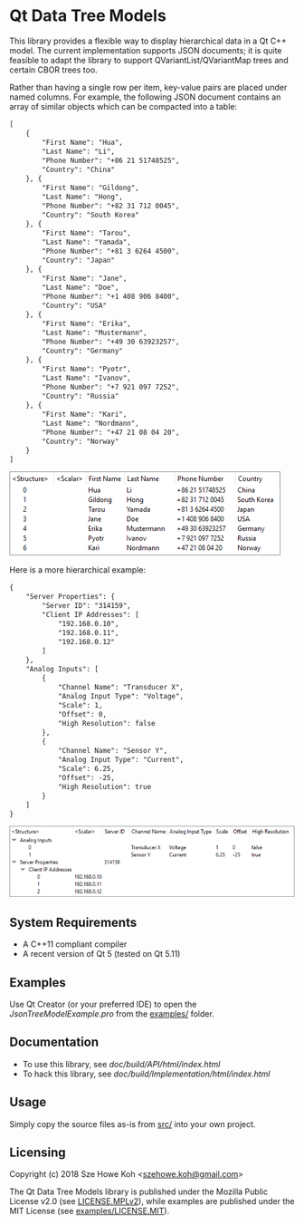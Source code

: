 Qt Data Tree Models
===================

This library provides a flexible way to display hierarchical data in a Qt C++
model. The current implementation supports JSON documents; it is quite feasible
to adapt the library to support QVariantList/QVariantMap trees and certain CBOR
trees too.

Rather than having a single row per item, key-value pairs are placed under named
columns. For example, the following JSON document contains an array of similar
objects which can be compacted into a table:

    [
        {
            "First Name": "Hua",
            "Last Name": "Li",
            "Phone Number": "+86 21 51748525",
            "Country": "China"
        }, {
            "First Name": "Gildong",
            "Last Name": "Hong",
            "Phone Number": "+82 31 712 0045",
            "Country": "South Korea"
        }, {
            "First Name": "Tarou",
            "Last Name": "Yamada",
            "Phone Number": "+81 3 6264 4500",
            "Country": "Japan"
        }, {
            "First Name": "Jane",
            "Last Name": "Doe",
            "Phone Number": "+1 408 906 8400",
            "Country": "USA"
        }, {
            "First Name": "Erika",
            "Last Name": "Mustermann",
            "Phone Number": "+49 30 63923257",
            "Country": "Germany"
        }, {
            "First Name": "Pyotr",
            "Last Name": "Ivanov",
            "Phone Number": "+7 921 097 7252",
            "Country": "Russia"
        }, {
            "First Name": "Kari",
            "Last Name": "Nordmann",
            "Phone Number": "+47 21 08 04 20",
            "Country": "Norway"
        }
    ]

![Example Table](doc/build/API/html/example_table.png)

Here is a more hierarchical example:

    {
        "Server Properties": {
            "Server ID": "314159",
            "Client IP Addresses": [
                "192.168.0.10",
                "192.168.0.11",
                "192.168.0.12"
            ]
        },
        "Analog Inputs": [
            {
                "Channel Name": "Transducer X",
                "Analog Input Type": "Voltage",
                "Scale": 1,
                "Offset": 0,
                "High Resolution": false
            },
            {
                "Channel Name": "Sensor Y",
                "Analog Input Type": "Current",
                "Scale": 6.25,
                "Offset": -25,
                "High Resolution": true
            }
        ]
    }

![Example Tree](doc/build/API/html/example_tree.png)

System Requirements
-------------------
* A C++11 compliant compiler
* A recent version of Qt 5 (tested on Qt 5.11)

Examples
--------
Use Qt Creator (or your preferred IDE) to open the _JsonTreeModelExample.pro_
from the [examples/](examples) folder.

Documentation
-------------
* To use this library, see _doc/build/API/html/index.html_
* To hack this library, see _doc/build/Implementation/html/index.html_

Usage
-----
Simply copy the source files as-is from [src/](src) into your own project.

Licensing
---------
Copyright (c) 2018 Sze Howe Koh <<szehowe.koh@gmail.com>>

The Qt Data Tree Models library is published under the Mozilla Public License
v2.0 (see [LICENSE.MPLv2](LICENSE.MPLv2)), while examples are published under
the MIT License (see [examples/LICENSE.MIT](examples/LICENSE.MIT)).
